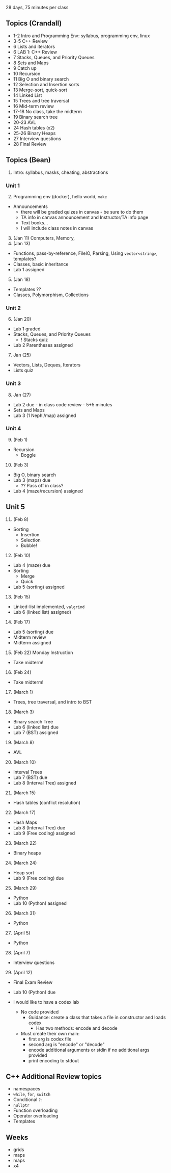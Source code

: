 28 days, 75 minutes per class

## Topics (Crandall)
- 1-2 Intro and Programming Env: syllabus, programming env, linux
- 3-5 C++ Review    
- 6 Lists and iterators 
- 6 LAB 1: C++ Review
- 7 Stacks, Queues, and Priority Queues
- 8 Sets and Maps
- 9 Catch up
- 10 Recursion
- 11 Big O and binary search
- 12 Selection and Insertion sorts
- 13 Merge-sort, quick-sort
- 14 Linked List
- 15 Trees and tree traversal
- 16 Mid-term review
- 17-18 No class, take the midterm
- 19 Binary search tree
- 20-23 AVL
- 24 Hash tables (x2)
- 25-26 Binary Heaps
- 27 Interview questions
- 28 Final Review

## Topics (Bean)
1. Intro: syllabus, masks, cheating, abstractions
### Unit 1
2. Programming env (docker), hello world, `make`
  - Announcements
    - there will be graded quizes in canvas - be sure to do them
    - TA info in canvas announcement and Instructor/TA info page
    - Text books...
    - I will include class notes in canvas


3. (Jan 11) Computers, Memory, 
4. (Jan 13) 
  - Functions, pass-by-reference, FileIO, Parsing, Using `vector<string>`, templates?
  - Classes, basic inheritance
  - Lab 1 assigned

5. (Jan 18) 
  - Templates ??
  - Classes, Polymorphism, Collections
### Unit 2
6. (Jan 20) 
  - Lab 1 graded
  - Stacks, Queues, and Priority Queues
    - ! Stacks quiz 
  - Lab 2 Parentheses assigned
  
7. Jan (25) 
  - Vectors, Lists, Deques, Iterators
  - Lists quiz
### Unit 3
8. Jan (27) 
  - Lab 2 due - in class code review - 5+5 minutes
  - Sets and Maps
  - Lab 3 (1 Nephi/map) assigned

### Unit 4
9. (Feb 1) 
  - Recursion
    - Boggle
10. (Feb 3) 
  - Big O, binary search
  - Lab 3 (maps) due
    - ?? Pass off in class?
  - Lab 4 (maze/recursion) assigned

## Unit 5
11. (Feb 8)
  - Sorting
    - Insertion
    - Selection
    - Bubble!
12. (Feb 10)
  - Lab 4 (maze) due
  - Sorting
    - Merge
    - Quick
  - Lab 5 (sorting) assigned

13. (Feb 15)
  - Linked-list implemented, `valgrind`
  - Lab 6 (linked list) assigned)
14. (Feb 17)
  - Lab 5 (sorting) due
  - Midterm review
  - Midterm assigned
  
15. (Feb 22) Monday Instruction
  - Take midterm!
16. (Feb 24)
  - Take midterm!

17. (March 1)
  - Trees, tree traversal, and intro to BST
18. (March 3)
  - Binary search Tree
  - Lab 6 (linked list) due
  - Lab 7 (BST) assigned 

19. (March 8)
  - AVL
20. (March 10)
  - Interval Trees
  - Lab 7 (BST) due
  - Lab 8 (Interval Tree) assigned 

21. (March 15)
  - Hash tables (conflict resolution)
22. (March 17)
  - Hash Maps
  - Lab 8 (Interval Tree) due
  - Lab 9 (Free coding) assigned

23. (March 22) 
  - Binary heaps
24. (March 24)
  - Heap sort
  - Lab 9 (Free coding) due

25. (March 29)
  - Python
  - Lab 10 (Python) assigned
26. (March 31)
  - Python

27. (April 5)
  - Python
28. (April 7)
  - Interview questions

29. (April 12)
  - Final Exam Review
  - Lab 10 (Python) due

- I would like to have a codex lab
  - No code provided
    - Guidance: create a class that takes a file in constructor and loads codex
      - Has two methods: encode and decode
  - Must create their own main:
    - first arg is codex file
    - second arg is "encode" or "decode"
    - encode additional arguments or stdin if no additional args provided
    - print encoding to stdout

## C++ Additional Review topics
- namespaces
- `while`, `for`, `switch`
- Conditional `?:`
- `nullptr`
- Function overloading
- Operator overloading
- Templates




Weeks
- 
- grids
- maps
- maps
- x4
